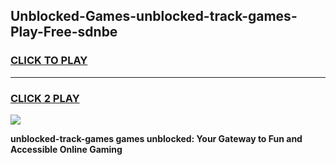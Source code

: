 
## Unblocked-Games-unblocked-track-games-Play-Free-sdnbe
<h3>
<a href="https://premium76.site?title=unblocked-track-games&ref=15A">CLICK TO PLAY</a></h3>
<hr>

<h3>
<a href="https://premium76.site?title=unblocked-track-games&ref=15A">CLICK 2 PLAY</a>
  
</h3>

<a href="https://premium76.site?title=unblocked-track-games&ref=15A"><img src="https://clearcache.store/games.png"></a>


**unblocked-track-games games unblocked: Your Gateway to Fun and Accessible Online Gaming**

